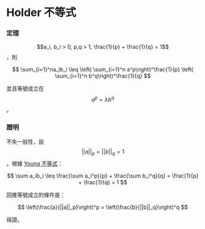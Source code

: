 # Holder 不等式

### 定理

$$a_i, b_i > 0, p,q > 1, \frac{1}{p} + \frac{1}{q} = 1$$​，則

$$
\sum_{i=1}^na_ib_i \leq \left( \sum_{i=1}^n a^p\right)^\frac{1}{p} \left( \sum_{i=1}^n b^q\right)^\frac{1}{q}
$$

​並且等號成立在 $$a^p = \lambda b^q$$。

### 證明

不失一般性，設 $$||a||_p = ||b||_q = 1$$​。根據 [Young 不等式](young-inequality.md)：

$$
\sum a_ib_i \leq \frac{\sum a_i^p}{p} + \frac{\sum b_i^q}{q} = \frac{1}{p} + \frac{1}{q} = 1
$$

​回推等號成立的條件是：

$$
\left(\frac{a}{||a||_p}\right)^p = \left(\frac{b}{||b||_q}\right)^q
$$

得證。
